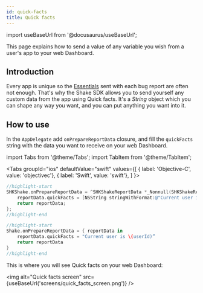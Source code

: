 ```yaml
---
id: quick-facts
title: Quick facts
---
```

import useBaseUrl from '@docusaurus/useBaseUrl';

This page explains how to send a value of any variable you wish from a user's app to your web Dashboard.

## Introduction
Every app is unique so the [Essentials](/ios/essentials.md) sent with each bug report are often not enough.
That's why the Shake SDK allows you to send yourself any custom data from the app using Quick facts.
It's a *String* object which you can shape any way you want, and you can put anything you want into it.

## How to use
In the `AppDelegate` add `onPrepareReportData` closure, and fill the `quickFacts` string with
the data you want to receive on your web Dashboard.

import Tabs from '@theme/Tabs';
import TabItem from '@theme/TabItem';

<Tabs
  groupId="ios"
  defaultValue="swift"
  values={[
    { label: 'Objective-C', value: 'objectivec'},
    { label: 'Swift', value: 'swift'},
  ]
}>

<TabItem value="objectivec">

```objectivec title="AppDelegate.m"
//highlight-start
SHKShake.onPrepareReportData = ^SHKShakeReportData *_Nonnull(SHKShakeReportData *_Nonnull reportData) {
    reportData.quickFacts = [NSString stringWithFormat:@"Current user is %@", userId];
    return reportData;
};
//highlight-end
```

</TabItem>

<TabItem value="swift">

```swift title="AppDelegate.swift"
//highlight-start
Shake.onPrepareReportData = { reportData in
    reportData.quickFacts = "Current user is \(userId)”
    return reportData
}
//highlight-end
```

</TabItem>
</Tabs>

This is where you will see Quick facts on your web Dashboard:

<img
  alt="Quick facts screen"
  src={useBaseUrl('screens/quick_facts_screen.png')}
/>
